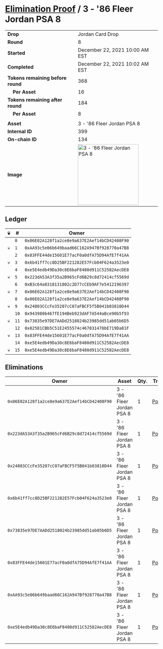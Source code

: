 # [Elimination Proof](./readme.md) / 3 - &#039;86 Fleer Jordan PSA 8

|||
|---|---|
| **Drop** | Jordan Card Drop |
| **Round** | 8 |
| **Started** | December 22, 2021 10:00 AM EST |
| **Completed** | December 22, 2021 10:02 AM EST |
| **Tokens remaining before round** | 368 |
| **&nbsp;&nbsp;&nbsp;&nbsp;Per Asset** | 16 |
| **Tokens remaining after round** | 184 |
| **&nbsp;&nbsp;&nbsp;&nbsp;Per Asset** | 8 |
| | |
| **Asset** | 3 - &#039;86 Fleer Jordan PSA 8 |
| **Internal ID** | 399 |
| **On-chain ID** | 134 |
| **Image** | <img src="https://tcdn.blokpax.com/95149d1f-6237-426b-bc4a-d373eff5ebad/631fd203c665720cec4789a6b9d8eff68e76b41229dcb2c1aecae5fe7ff1102f.jpg" height="200" alt="3 - &#039;86 Fleer Jordan PSA 8" /> |

## Ledger

| 💀 | # | Owner |
| --- | --- | --- |
|  | `0` | `0x06E02A128f1a2ce8e9a637E2Aef14bCD42408F90` |
| 💀 | `1` | `0xAA93c5e06b649baad66C162A947Bf928770a47B8` |
|  | `2` | `0x83FFE44de15601E77acF0a0dfA75D94AfE7f41AA` |
| 💀 | `3` | `0x6b41ff7cc8D25BF221282E57Fcb04F624a3523e0` |
|  | `4` | `0xe5E4edb49Da30c8E6baF8480d911C52582AecDE8` |
| 💀 | `5` | `0x223dA53A3f35a2B965cFd6B29c8d72414cf5569d` |
|  | `6` | `0xB3c64a8318131802c2D77cCEb9AF7e5412196397` |
| 💀 | `7` | `0x06E02A128f1a2ce8e9a637E2Aef14bCD42408F90` |
|  | `8` | `0x06E02A128f1a2ce8e9a637E2Aef14bCD42408F90` |
| 💀 | `9` | `0x24803CCcFe35207cC07aFBCF5f5B041b03810D44` |
|  | `10` | `0x943980b467fE194Beb923dAF7A544aBce90b5f93` |
| 💀 | `11` | `0x73835e97DE7AADd2518024b23985dd51ab05b6D5` |
|  | `12` | `0x02581CBb5C51E2455574c467031478bE719Da81F` |
| 💀 | `13` | `0x83FFE44de15601E77acF0a0dfA75D94AfE7f41AA` |
|  | `14` | `0xe5E4edb49Da30c8E6baF8480d911C52582AecDE8` |
| 💀 | `15` | `0xe5E4edb49Da30c8E6baF8480d911C52582AecDE8` |


## Eliminations

| Owner | Asset | Qty. | Transaction |
| --- | --- | --- | --- |
| `0x06E02A128f1a2ce8e9a637E2Aef14bCD42408F90` | 3 - '86 Fleer Jordan PSA 8 | 1 | [Polygonscan](https://polygonscan.com/tx/0x757ae34418acc6e09f81e582ecd56846cfe378ce6b5db4b74f2e9d359423d335) |
| `0x223dA53A3f35a2B965cFd6B29c8d72414cf5569d` | 3 - '86 Fleer Jordan PSA 8 | 1 | [Polygonscan](https://polygonscan.com/tx/0x46f317fef09630d136ac90eab4f4de0bbe631e038b66fa3ab512cfaa38cfdeeb) |
| `0x24803CCcFe35207cC07aFBCF5f5B041b03810D44` | 3 - '86 Fleer Jordan PSA 8 | 1 | [Polygonscan](https://polygonscan.com/tx/0x5574191c38fd7d2dd0071c96cc9860f6e771970040b4992050929635651039b9) |
| `0x6b41ff7cc8D25BF221282E57Fcb04F624a3523e0` | 3 - '86 Fleer Jordan PSA 8 | 1 | [Polygonscan](https://polygonscan.com/tx/0xbb40d552e06f13f9525d9913577d0031bec86dd48738a2d49845abe6f018a00d) |
| `0x73835e97DE7AADd2518024b23985dd51ab05b6D5` | 3 - '86 Fleer Jordan PSA 8 | 1 | [Polygonscan](https://polygonscan.com/tx/0xc896e6f1f6d95d318628e67d93586c7279bfeee37d85cf5c7cddd8b059999592) |
| `0x83FFE44de15601E77acF0a0dfA75D94AfE7f41AA` | 3 - '86 Fleer Jordan PSA 8 | 1 | [Polygonscan](https://polygonscan.com/tx/0x2f5ab53a5f87f1f80b84d2578aaa29526e56b9c51dd033db953684ecdce235b9) |
| `0xAA93c5e06b649baad66C162A947Bf928770a47B8` | 3 - '86 Fleer Jordan PSA 8 | 1 | [Polygonscan](https://polygonscan.com/tx/0xef6b64841d025e7d007eb4654b4c3861c7dd78d6251349f7fa606610dab19dc4) |
| `0xe5E4edb49Da30c8E6baF8480d911C52582AecDE8` | 3 - '86 Fleer Jordan PSA 8 | 1 | [Polygonscan](https://polygonscan.com/tx/0xc8fd0b6a675bd43b7e1e9083348afb4c18f1afa293fab5f8285d2ebd1e26a4ce) |
